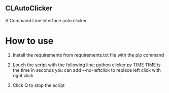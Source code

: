 ## CLAutoClicker
A Command Line Interface auto clicker

# How to use

1) Install the requirements from requirements.txt file with the pip command

2) Louch the script with the following line:
  python clicker.py TIME
  TIME is the time in seconds
  you can add --no-leftclick to replace left click with right click

3) Click Q to stop the script

